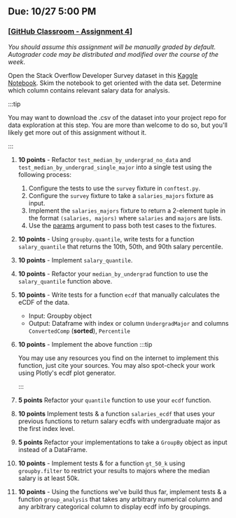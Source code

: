 ## Due: 10/27 5:00 PM

### [[GitHub Classroom - Assignment 4](https://classroom.github.com/a/3RHutrBD)]

*You should assume this assignment will be manually graded by default. Autograder code may be distributed and modified over the course of the week*.

Open the Stack Overflow Developer Survey dataset in this [Kaggle Notebook](https://www.kaggle.com/code/razamh/stack-overflow-developer-survey-analysis). Skim the notebook to get oriented with the data set. Determine which column contains relevant salary data for analysis.

:::tip

You may want to download the .csv of the dataset into your project repo for data exploration at this step. You are more than welcome to do so, but you'll likely get more out of this assignment without it.

:::




1. **10 points** - Refactor `test_median_by_undergrad_no_data` and `test_median_by_undergrad_single_major` into a single test using the following process:
    1. Configure the tests to use the `survey` fixture in `conftest.py`.
    2. Configure the `survey` fixture to take a `salaries_majors` fixture as input.
    3. Implement the `salaries_majors` fixture to return a 2-element tuple in the format `(salaries, majors)` where `salaries` and `majors` are lists.
    4. Use the [params](https://docs.pytest.org/en/latest/how-to/fixtures.html#parametrizing-fixtures) argument to pass both test cases to the fixtures.


2. **10 points** - Using `groupby.quantile`, write tests for a function `salary_quantile` that returns the 10th, 50th, and 90th salary percentile.
3. **10 points** - Implement `salary_quantile`.
4. **10 points** - Refactor your `median_by_undergrad` function to use the `salary_quantile` function above.

5. **10 points** - Write tests for a function `ecdf` that manually calculates the eCDF of the data.

    - Input: Groupby object
    - Output: Dataframe with index or column `UndergradMajor` and columns `ConvertedComp` (**sorted**), `Percentile` 

6. **10 points** - Implement the above function
    :::tip

    You may use any resources you find on the internet to implement this function, just cite your sources. You may also spot-check your work using Plotly's ecdf plot generator.

    :::

7. **5 points** Refactor your `quantile` function to use your `ecdf` function.

8. **10 points** Implement tests & a function `salaries_ecdf` that uses your previous functions to return salary ecdfs with undergraduate major as the first index level.

9. **5 points** Refactor your implementations to take a `GroupBy` object as input instead of a DataFrame.

10. **10 points** - Implement tests & for a function `gt_50_k` using `groupby.filter` to restrict your results to majors where the median salary is at least 50k. 

11. **10 points** - Using the functions we've build thus far, implement tests & a function `group_analysis` that takes any arbitrary numerical column and any arbitrary categorical column to display ecdf info by groupings. 